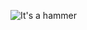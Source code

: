 ![It's a hammer](https://user-images.githubusercontent.com/25536472/195860055-3b0a7548-5e1e-4b62-8f35-26184f1b6a3a.png)
